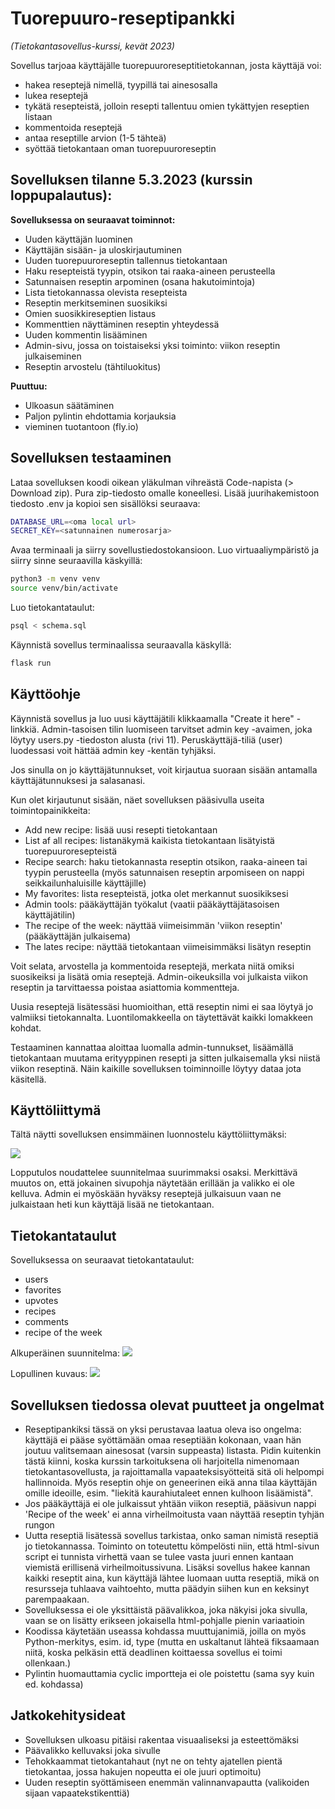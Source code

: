 # Tuorepuuro-reseptipankki
_(Tietokantasovellus-kurssi, kevät 2023)_


Sovellus tarjoaa käyttäjälle tuorepuuroreseptitietokannan, josta käyttäjä voi: 
- hakea reseptejä nimellä, tyypillä tai ainesosalla
- lukea reseptejä
- tykätä resepteistä, jolloin resepti tallentuu omien tykättyjen reseptien listaan
- kommentoida reseptejä
- antaa reseptille arvion (1-5 tähteä)
- syöttää tietokantaan oman tuorepuuroreseptin


## Sovelluksen tilanne 5.3.2023 (kurssin loppupalautus):

**Sovelluksessa on seuraavat toiminnot:**
- Uuden käyttäjän luominen
- Käyttäjän sisään- ja uloskirjautuminen
- Uuden tuorepuuroreseptin tallennus tietokantaan
- Haku resepteistä tyypin, otsikon tai raaka-aineen perusteella
- Satunnaisen reseptin arpominen (osana hakutoimintoja)
- Lista tietokannassa olevista resepteista
- Reseptin merkitseminen suosikiksi
- Omien suosikkireseptien listaus
- Kommenttien näyttäminen reseptin yhteydessä
- Uuden kommentin lisääminen
- Admin-sivu, jossa on toistaiseksi yksi toiminto: viikon reseptin julkaiseminen
- Reseptin arvostelu (tähtiluokitus)


**Puuttuu:**
- Ulkoasun säätäminen
- Paljon pylintin ehdottamia korjauksia
- vieminen tuotantoon (fly.io)

## Sovelluksen testaaminen

Lataa sovelluksen koodi oikean yläkulman vihreästä Code-napista (> Download zip). Pura zip-tiedosto omalle koneellesi. Lisää juurihakemistoon tiedosto .env ja kopioi sen sisällöksi seuraava:

```bash
DATABASE_URL=<oma local url>
SECRET_KEY=<satunnainen numerosarja>
```

Avaa terminaali ja siirry sovellustiedostokansioon. Luo virtuaaliympäristö ja siirry sinne seuraavilla käskyillä:

```bash
python3 -m venv venv
source venv/bin/activate
```

Luo tietokantataulut:

```bash
psql < schema.sql
```

Käynnistä sovellus terminaalissa seuraavalla käskyllä:

```bash
flask run
```

## Käyttöohje

Käynnistä sovellus ja luo uusi käyttäjätili klikkaamalla "Create it here" -linkkiä. Admin-tasoisen tilin luomiseen tarvitset admin key -avaimen, joka löytyy users.py -tiedoston alusta (rivi 11). Peruskäyttäjä-tiliä (user) luodessasi voit hättää admin key -kentän tyhjäksi.

Jos sinulla on jo käyttäjätunnukset, voit kirjautua suoraan sisään antamalla käyttäjätunnuksesi ja salasanasi.

Kun olet kirjautunut sisään, näet sovelluksen pääsivulla useita toimintopainikkeita:
- Add new recipe: lisää uusi resepti tietokantaan
- List af all recipes: listanäkymä kaikista tietokantaan lisätyistä tuorepuuroresepteistä
- Recipe search: haku tietokannasta reseptin otsikon, raaka-aineen tai tyypin perusteella (myös satunnaisen reseptin arpomiseen on nappi seikkailunhaluisille käyttäjille)
- My favorites: lista resepteistä, jotka olet merkannut suosikiksesi
- Admin tools: pääkäyttäjän työkalut (vaatii pääkäyttäjätasoisen käyttäjätilin)
- The recipe of the week: näyttää viimeisimmän 'viikon reseptin' (pääkäyttäjän julkaisema)
- The lates recipe: näyttää tietokantaan viimeisimmäksi lisätyn reseptin

Voit selata, arvostella ja kommentoida reseptejä, merkata niitä omiksi suosikeiksi ja lisätä omia reseptejä. Admin-oikeuksilla voi julkaista viikon reseptin ja tarvittaessa poistaa asiattomia kommentteja.

Uusia reseptejä lisätessäsi huomioithan, että reseptin nimi ei saa löytyä jo valmiiksi tietokannalta. Luontilomakkeella on täytettävät kaikki lomakkeen kohdat.

Testaaminen kannattaa aloittaa luomalla admin-tunnukset, lisäämällä tietokantaan muutama erityyppinen resepti ja sitten julkaisemalla yksi niistä viikon reseptinä. Näin kaikille sovelluksen toiminnoille löytyy dataa jota käsitellä.


## Käyttöliittymä

Tältä näytti sovelluksen ensimmäinen luonnostelu käyttöliittymäksi:

![](https://github.com/KatjaKvintus/Overnight-oats-recipe-bank/blob/master/documents/ui.jpeg)

Lopputulos noudattelee suunnitelmaa suurimmaksi osaksi. Merkittävä muutos on, että jokainen sivupohja näytetään erillään ja valikko ei ole kelluva. Admin ei myöskään hyväksy reseptejä julkaisuun vaan ne julkaistaan heti kun käyttäjä lisää ne tietokantaan.

## Tietokantataulut 

Sovelluksessa on seuraavat tietokantataulut:
- users
- favorites
- upvotes
- recipes
- comments
- recipe of the week

Alkuperäinen suunnitelma:
![](https://github.com/KatjaKvintus/Overnight-oats-recipe-bank/blob/master/documents/tables.jpeg)

Lopullinen kuvaus:
![](https://github.com/KatjaKvintus/Overnight-oats-recipe-bank/blob/master/documents/database_model.jpeg)

## Sovelluksen tiedossa olevat puutteet ja ongelmat
- Reseptipankiksi tässä on yksi perustavaa laatua oleva iso ongelma: käyttäjä ei pääse syöttämään omaa reseptiään kokonaan, vaan hän joutuu valitsemaan ainesosat (varsin suppeasta) listasta. Pidin kuitenkin tästä kiinni, koska kurssin tarkoituksena oli harjoitella nimenomaan tietokantasovellusta, ja rajoittamalla vapaateksisyötteitä sitä oli helpompi hallinnoida. Myös reseptin ohje on geneerinen eikä anna tilaa käyttäjän omille ideoille, esim. "liekitä kaurahiutaleet ennen kulhoon lisäämistä".
- Jos pääkäyttäjä ei ole julkaissut yhtään viikon reseptiä, pääsivun nappi 'Recipe of the week' ei anna virheilmoitusta vaan näyttää reseptin tyhjän rungon
- Uutta reseptiä lisätessä sovellus tarkistaa, onko saman nimistä reseptiä jo tietokannassa. Toiminto on toteutettu kömpelösti niin, että html-sivun script ei tunnista virhettä vaan se tulee vasta juuri ennen kantaan viemistä erillisenä virheilmoitussivuna. Lisäksi sovellus hakee kannan kaikki reseptit aina, kun käyttäjä lähtee luomaan uutta reseptiä, mikä on resursseja tuhlaava vaihtoehto, mutta päädyin siihen kun en keksinyt parempaakaan.
- Sovelluksessa ei ole yksittäistä päävalikkoa, joka näkyisi joka sivulla, vaan se on lisätty erikseen jokaisella html-pohjalle pienin variaatioin
- Koodissa käytetään useassa kohdassa muuttujanimiä, joilla on myös Python-merkitys, esim. id, type (mutta en uskaltanut lähteä fiksaamaan niitä, koska pelkäsin että deadlinen koittaessa sovellus ei toimi ollenkaan.)
- Pylintin huomauttamia cyclic importteja ei ole poistettu (sama syy kuin ed. kohdassa)

## Jatkokehitysideat
- Sovelluksen ulkoasu pitäisi rakentaa visuaaliseksi ja esteettömäksi
- Päävalikko kelluvaksi joka sivulle
- Tehokkaammat tietokantahaut (nyt ne on tehty ajatellen pientä tietokantaa, jossa hakujen nopeutta ei ole juuri optimoitu)
- Uuden reseptin syöttämiseen enemmän valinnanvapautta (valikoiden sijaan vapaatekstikenttiä)

